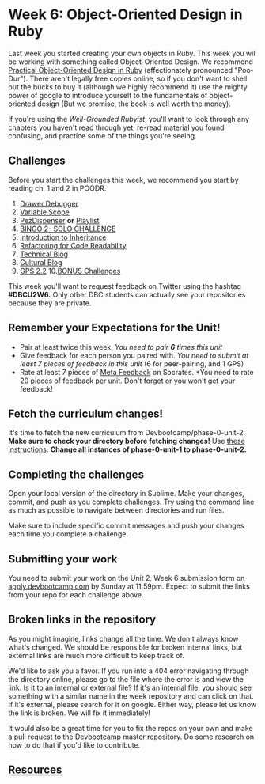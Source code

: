 # Week 6: Object-Oriented Design in Ruby

<!-- Please do not start on week 6 yet, we will be reviewing the challenges and making changes. It will be published at least by the Sunday before week 6 starts. -->

Last week you started creating your own objects in Ruby. This week you will be working with something called Object-Oriented Design. We recommend [Practical Object-Oriented Design in Ruby](http://www.poodr.com/) (affectionately pronounced "Poo-Dur"). There aren't legally free copies online, so if you don't want to shell out the bucks to buy it (although we highly recommend it) use the mighty power of google to introduce yourself to the fundamentals of object-oriented design (But we promise, the book is well worth the money).

If you're using the *Well-Grounded Rubyist*, you'll want to look through any chapters you haven't read through yet, re-read material you found confusing, and practice some of the things you're seeing.

## Challenges
Before you start the challenges this week, we recommend you start by reading ch. 1 and 2 in POODR.

1. [Drawer Debugger](1-drawer-debugger)
2. [Variable Scope](2-variable-scope)
3. [PezDispenser](3-PezDispenser) **or** [Playlist](3-playlist)
4. [BINGO 2- SOLO CHALLENGE](4-bingo-2-solo-challenge)
5. [Introduction to Inheritance](5-inheritance)
6. [Refactoring for Code Readability](6-refactoring)
7. [Technical Blog](7-technical-blog.md)
8. [Cultural Blog](8-cultural-blog.md)
9. [GPS 2.2](9-gps2-2)
10.[BONUS Challenges](10-BONUS-Challenges)

This week you'll want to request feedback on Twitter using the hashtag **#DBCU2W6.** Only other DBC students can actually see your repositories because they are private.

## Remember your Expectations for the Unit!
- Pair at least twice this week.  *You need to pair **6** times this unit*
- Give feedback for each person you paired with. *You need to submit at least 7 pieces of feedback in this unit* (6 for peer-pairing, and 1 GPS)
- Rate at least 7 pieces of [Meta Feedback](https://socrates.devbootcamp.com/feedback) on Socrates. *You need to rate 20 pieces of feedback per unit. Don't forget or you won't get your feedback!

## Fetch the curriculum changes!

It's time to fetch the new curriculum from Devbootcamp/phase-0-unit-2. **Make sure to check your directory before fetching changes!** Use [these instructions](https://github.com/Devbootcamp/phase-0-handbook/blob/master/fetching-changes.md). **Change all instances of phase-0-unit-1 to phase-0-unit-2.**

## Completing the challenges

Open your local version of the directory in Sublime. Make your changes, commit, and push as you complete challenges. Try using the command line as much as possible to navigate between directories and run files.

Make sure to include specific commit messages and push your changes each time you complete a challenge.


## Submitting your work

You need to submit your work on the Unit 2, Week 6 submission form on [apply.devbootcamp.com](http://apply.devbootcamp.com) by Sunday at 11:59pm. Expect to submit the links from your repo for each challenge above.


## Broken links in the repository
As you might imagine, links change all the time. We don't always know what's changed. We should be responsible for broken internal links, but external links are much more difficult to keep track of.

We'd like to ask you a favor. If you run into a 404 error navigating through the directory online, please go to the file where the error is and view the link. Is it to an internal or external file? If it's an internal file, you should see something with a similar name in the week repository and can click on that. If it's external, please search for it on google. Either way, please let us know the link is broken. We will fix it immediately!

It would also be a great time for you to fix the repos on your own and make a pull request to the Devbootcamp master repository. Do some research on how to do that if you'd like to contribute.

## [Resources](https://github.com/Devbootcamp/phase-0-handbook/blob/master/resources.md)
